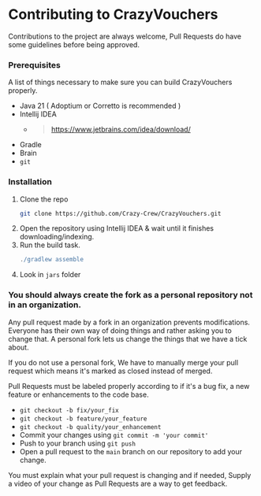 # Contributing to CrazyVouchers
Contributions to the project are always welcome, Pull Requests do have some guidelines before being approved.

### Prerequisites
A list of things necessary to make sure you can build CrazyVouchers properly.
* Java 21 ( Adoptium or Corretto is recommended )
* Intellij IDEA
    * > https://www.jetbrains.com/idea/download/
* Gradle
* Brain
* `git`

### Installation
1. Clone the repo
   ```sh
   git clone https://github.com/Crazy-Crew/CrazyVouchers.git
   ```
2. Open the repository using Intellij IDEA & wait until it finishes downloading/indexing.
3. Run the build task.
   ```gradle
   ./gradlew assemble
   ```
4. Look in `jars` folder

### You should always create the fork as a personal repository not in an organization.
Any pull request made by a fork in an organization prevents modifications. Everyone has their own way of doing things and rather asking you to change that. A personal fork lets us change the things
that we have a tick about. 

If you do not use a personal fork, We have to manually merge your pull request which means it's marked as closed instead of merged.

Pull Requests must be labeled properly according to if it's a bug fix, a new feature or enhancements to the code base.
 * `git checkout -b fix/your_fix`
  * `git checkout -b feature/your_feature`
  * `git checkout -b quality/your_enhancement`
 * Commit your changes using `git commit -m 'your commit'`
 * Push to your branch using `git push`
 * Open a pull request to the `main` branch on our repository to add your change. 

You must explain what your pull request is changing and if needed, Supply a video of your change as Pull Requests are a way to get feedback.